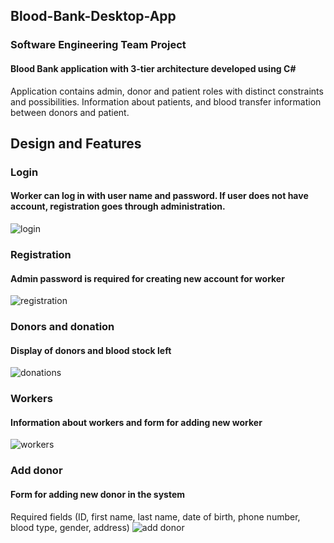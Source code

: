 ## Blood-Bank-Desktop-App
### Software Engineering Team Project
#### Blood Bank application with 3-tier architecture developed using C#
Application contains admin, donor and patient roles with distinct constraints and possibilities. Information about patients, and blood transfer information between donors and patient.

## Design and Features
### Login
#### Worker can log in with user name and password. If user does not have account, registration goes through administration.
![login](https://github.com/user-attachments/assets/174d396d-38f6-48b6-b067-707455b3d004)
### Registration
#### Admin password is required for creating new account for worker
![registration](https://github.com/user-attachments/assets/71560738-7bc8-4ffe-99c4-ef896b99556b)
### Donors and donation
#### Display of donors and blood stock left
![donations](https://github.com/user-attachments/assets/f5bef2a2-f8d0-4b41-a757-377f25b66758)
### Workers 
#### Information about workers and form for adding new worker
![workers](https://github.com/user-attachments/assets/394ab4a9-a0ce-4c2a-8dc6-ac01e4635d96)
### Add donor
#### Form for adding new donor in the system
Required fields (ID, first name, last name, date of birth, phone number, blood type, gender, address)
![add donor](https://github.com/user-attachments/assets/1f02f1ff-de7e-470e-bf50-3b23f40a265c)
